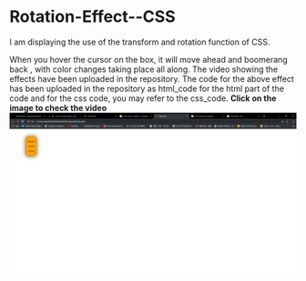 # Rotation-Effect--CSS
[](video/css.mp4)
I am displaying the use of the transform and rotation function of CSS.

When you hover the cursor on the box, it will move ahead and boomerang back , with color changes taking place all along. 
The video showing the effects have been uploaded in the repository. 
The code for the above effect has been uploaded in the repository as html_code for the html part of the code and for the css code, you may refer to the css_code.
****Click on the image to check the video****
[![Watch the video](img.jpeg)](https://youtu.be/loc18G8LXoQ)
